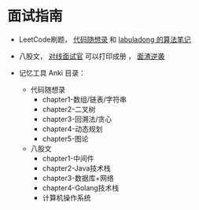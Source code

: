 # 面试指南

- LeetCode刷题，  [代码随想录](https://programmercarl.com/0516.%E6%9C%80%E9%95%BF%E5%9B%9E%E6%96%87%E5%AD%90%E5%BA%8F%E5%88%97.html) 和  [labuladong 的算法笔记](https://labuladong.gitee.io/algo/di-ling-zh-bfe1b/shuang-zhi-0f7cc/)

- 八股文， [对线面试官](https://github.com/ZhongFuCheng3y/athena) 可以打印成册 ，  [面渣逆袭](https://javabetter.cn/sidebar/sanfene/network.html)
- 记忆工具 Anki 目录：
  - 代码随想录
    - chapter1-数组/链表/字符串
    - chapter2-二叉树
    - chapter3-回溯法/贪心
    - chapter4-动态规划
    - chapter5-图论
  - 八股文
    - chapter1-中间件
    - chapter2-Java技术栈
    - chapter3-数据库+网络
    - chapter4-Golang技术栈
    - 计算机操作系统 
